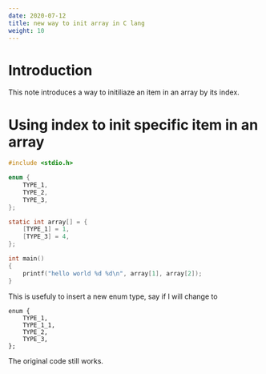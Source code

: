 ```yaml
---
date: 2020-07-12
title: new way to init array in C lang
weight: 10
---
```


# Introduction

This note introduces a way to initiliaze an item in an array by its index.

# Using index to init specific item in an array

```c
#include <stdio.h>

enum {
    TYPE_1,
    TYPE_2,
    TYPE_3,
};

static int array[] = {
    [TYPE_1] = 1,
    [TYPE_3] = 4,
};

int main()
{
    printf("hello world %d %d\n", array[1], array[2]);
}
```

This is usefuly to insert a new enum type, say if I will change to 

```
enum {
    TYPE_1,
    TYPE_1_1,
    TYPE_2,
    TYPE_3,
};
```

The original code still works.
